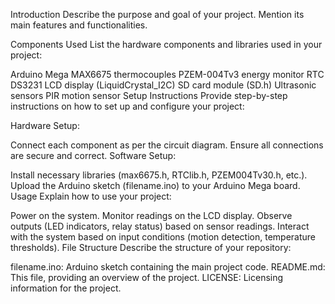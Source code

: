 Introduction
Describe the purpose and goal of your project. Mention its main features and functionalities.

Components Used
List the hardware components and libraries used in your project:

Arduino Mega
MAX6675 thermocouples
PZEM-004Tv3 energy monitor
RTC DS3231
LCD display (LiquidCrystal_I2C)
SD card module (SD.h)
Ultrasonic sensors
PIR motion sensor
Setup Instructions
Provide step-by-step instructions on how to set up and configure your project:

Hardware Setup:

Connect each component as per the circuit diagram.
Ensure all connections are secure and correct.
Software Setup:

Install necessary libraries (max6675.h, RTClib.h, PZEM004Tv30.h, etc.).
Upload the Arduino sketch (filename.ino) to your Arduino Mega board.
Usage
Explain how to use your project:

Power on the system.
Monitor readings on the LCD display.
Observe outputs (LED indicators, relay status) based on sensor readings.
Interact with the system based on input conditions (motion detection, temperature thresholds).
File Structure
Describe the structure of your repository:

filename.ino: Arduino sketch containing the main project code.
README.md: This file, providing an overview of the project.
LICENSE: Licensing information for the project.
